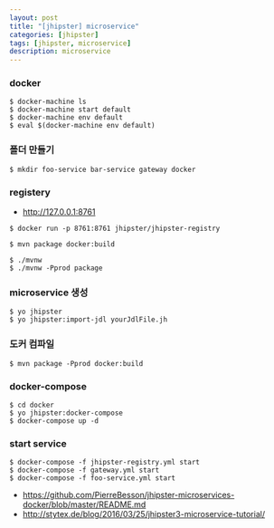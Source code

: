 ```yaml
---
layout: post
title: "[jhipster] microservice"
categories: [jhipster]
tags: [jhipster, microservice]
description: microservice
---
```


### docker
```
$ docker-machine ls
$ docker-machine start default
$ docker-machine env default
$ eval $(docker-machine env default)
```

### 폴더 만들기
```
$ mkdir foo-service bar-service gateway docker
```

### registery
* http://127.0.0.1:8761
```
$ docker run -p 8761:8761 jhipster/jhipster-registry

$ mvn package docker:build

$ ./mvnw
$ ./mvnw -Pprod package
```

### microservice 생성
```
$ yo jhipster
$ yo jhipster:import-jdl yourJdlFile.jh
```

### 도커 컴파일
```
$ mvn package -Pprod docker:build
```

### docker-compose
```
$ cd docker
$ yo jhipster:docker-compose
$ docker-compose up -d
```

### start service
```
$ docker-compose -f jhipster-registry.yml start
$ docker-compose -f gateway.yml start
$ docker-compose -f foo-service.yml start
```

* https://github.com/PierreBesson/jhipster-microservices-docker/blob/master/README.md
* http://stytex.de/blog/2016/03/25/jhipster3-microservice-tutorial/
